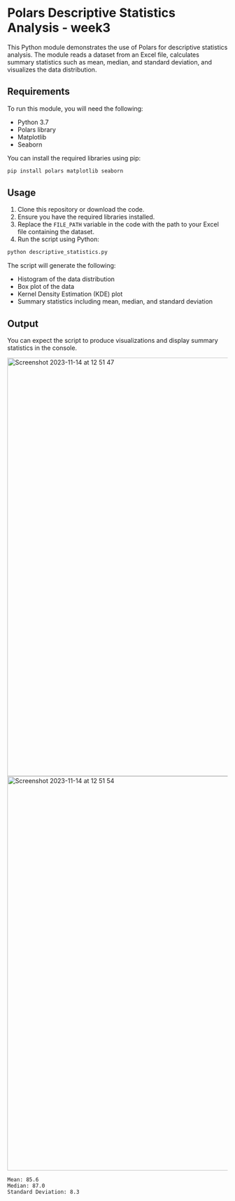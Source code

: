 
# Polars Descriptive Statistics Analysis - week3

This Python module demonstrates the use of Polars for descriptive statistics analysis. The module reads a dataset from an Excel file, calculates summary statistics such as mean, median, and standard deviation, and visualizes the data distribution.

## Requirements

To run this module, you will need the following:

- Python 3.7
- Polars library
- Matplotlib
- Seaborn

You can install the required libraries using pip:

```bash
pip install polars matplotlib seaborn
```

## Usage

1. Clone this repository or download the code.
2. Ensure you have the required libraries installed.
3. Replace the `FILE_PATH` variable in the code with the path to your Excel file containing the dataset.
4. Run the script using Python:

```bash
python descriptive_statistics.py
```

The script will generate the following:

- Histogram of the data distribution
- Box plot of the data
- Kernel Density Estimation (KDE) plot
- Summary statistics including mean, median, and standard deviation


## Output

You can expect the script to produce visualizations and display summary statistics in the console.

<img width="955" alt="Screenshot 2023-11-14 at 12 51 47" src="https://github.com/nogibjj/mini-proj33-rc/assets/123079408/7a9b1eb7-0d21-4dd3-a3b2-60ff5718cad5">


<img width="900" alt="Screenshot 2023-11-14 at 12 51 54" src="https://github.com/nogibjj/mini-proj33-rc/assets/123079408/3e5dc531-5e6c-42c2-ae40-d9e3d0cc855f">




```
Mean: 85.6
Median: 87.0
Standard Deviation: 8.3
```


